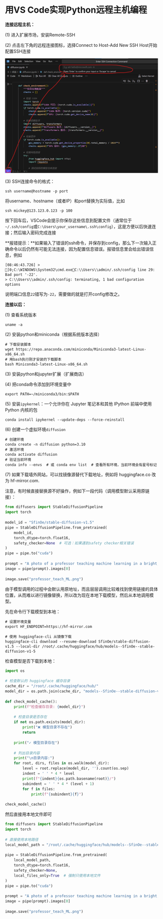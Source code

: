 # 用VS Code实现Python远程主机编程

**连接远程主机：**

(1) 进入扩展市场，安装Remote-SSH

(2) 点击左下角的远程连接图标，选择Connect to Host-Add New SSH Host开始配置SSH连接

[![Alt Text](.\images\image-20250115104354113.png)](https://github.com/Goldie-white/DL-Programming/blob/main/images/image-20250115104037052.png)

(3) SSH连接命令的格式：

```
ssh username@hostname -p port
```

将username、hostname（或者IP）和port替换为实际值，比如

```
ssh mickey@123.123.0.123 -p 100
```

按下回车后，VSCode会提示你保存这些信息到配置文件（通常位于`~/.ssh/config`或`C:\Users\your_username\.ssh\config`），这是方便以后快速连接；然后输入密码完成连接

**报错提示：**如果输入了错误的ssh命令，并保存到config，那么下一次输入正确命令以后仍然有可能无法连接，因为配置信息错误。报错信息里会给出错误信息，例如

```
[08:46:43.726] > ]0;C:\WINDOWS\System32\cmd.exeC:\\Users\\admin/.ssh/config line 29: Bad port '-22'.
> C:\\Users\\admin/.ssh/config: terminating, 1 bad configuration options
```

说明端口信息`22`错写为`-22`，需要做的就是打开config修改之。

**连接以后：**

(1) 查看系统版本

```
uname -a
```

(2) 安装python和miniconda（根据系统版本选择）

```
# 下载安装脚本
wget https://repo.anaconda.com/miniconda/Miniconda3-latest-Linux-x86_64.sh
# 用bash执行刚才安装的下载脚本
bash Miniconda3-latest-Linux-x86_64.sh
```

(3) 安装python和jupyter扩展（扩展商店）

(4) 把conda命令添加到环境变量中

```
export PATH=~/miniconda3/bin:$PATH
```

(5) 安装`ipykernel`：一个允许你在 Jupyter 笔记本和其他 IPython 前端中使用 Python 内核的包

```
conda install ipykernel --update-deps --force-reinstall
```

(6) 创建一个虚拟环境`diffusion`

```
# 创建环境
conda create -n diffusion python=3.10
# 激活环境
conda activate diffusion
# 验证当前环境
conda info --envs  # 或 conda env list  # 查看所有环境，当前环境会有星号标记
```

(7) 如果下载墙外网站，可以找镜像源替代下载地址，例如将 huggingface.co 改为 hf-mirror.com. 

注意，有时候直接替换源不好操作，例如下一段代码（调用模型默认采用原链接）：

```python
from diffusers import StableDiffusionPipeline
import torch

model_id = "SfinOe/stable-diffusion-v1.5"
pipe = StableDiffusionPipeline.from_pretrained(
    model_id, 
    torch_dtype=torch.float16,
    safety_checker=None  # 可选：如果遇到safety checker相关错误
)
pipe = pipe.to("cuda")

prompt = "A photo of a professor teaching machine learning in a bright, modern classroom"
image = pipe(prompt).images[0]  
    
image.save("professor_teach_ML.png")
```

由于模型调用的过程中会默认用原地址，而且层层调用比较难找到使用链接的具体位置，从而难以进行镜像替换，所以改为现在本地下载模型，然后从本地调用模型。

先在命令行下载模型到本地：

```
# 设置环境变量
export HF_ENDPOINT=https://hf-mirror.com

# 使用 huggingface-cli 从镜像下载
huggingface-cli download --resume-download SfinOe/stable-diffusion-v1.5 --local-dir /root/.cache/huggingface/hub/models--SfinOe--stable-diffusion-v1-5
```

检查模型是否下载到本地：

```python
import os

# 检查默认的 huggingface 缓存目录
cache_dir = "/root/.cache/huggingface/hub/"
model_dir = os.path.join(cache_dir, "models--SfinOe--stable-diffusion-v1-5")

def check_model_cache():
    print(f"检查缓存目录: {model_dir}")
    
    # 检查目录是否存在
    if not os.path.exists(model_dir):
        print("❌ 模型目录不存在")
        return
    
    print("✓ 模型目录存在")
    
    # 列出目录内容
    print("\n目录内容:")
    for root, dirs, files in os.walk(model_dir):
        level = root.replace(model_dir, '').count(os.sep)
        indent = ' ' * 4 * level
        print(f"{indent}{os.path.basename(root)}/")
        subindent = ' ' * 4 * (level + 1)
        for f in files:
            print(f"{subindent}{f}")

check_model_cache()
```

然后直接用本地文件即可

```python
from diffusers import StableDiffusionPipeline
import torch

# 直接使用本地路径
local_model_path = "/root/.cache/huggingface/hub/models--SfinOe--stable-diffusion-v1-5"

pipe = StableDiffusionPipeline.from_pretrained(
    local_model_path,
    torch_dtype=torch.float16,
    safety_checker=None,
    local_files_only=True  # 强制只使用本地文件
)
pipe = pipe.to("cuda")

prompt = "A photo of a professor teaching machine learning in a bright, modern classroom"
image = pipe(prompt).images[0]  
    
image.save("professor_teach_ML.png")
```

